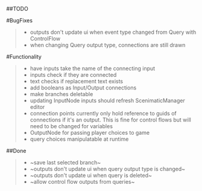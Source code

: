 ##TODO

#BugFixes
>- outputs don't update ui when event type changed from Query with ControlFlow
>- when changing Query output type, connections are still drawn


#Functionality
>- have inputs take the name of the connecting input
>- inputs check if they are connected
>- text checks if replacement text exists
>- add booleans as Input/Output connections
>- make branches deletable
>- updating InputNode inputs should refresh ScenimaticManager editor
>- connection points currently only hold reference to guids of connections if it's an output. This is fine for control flows but will need to be changed for variables
>- OutputNode for passing player choices to game
>- query choices manipulatable at runtime

##Done
>- ~save last selected branch~
>- ~outputs don't update ui when query output type is changed~
>- ~outputs don't update ui when query is deleted~
>- ~allow control flow outputs from queries~